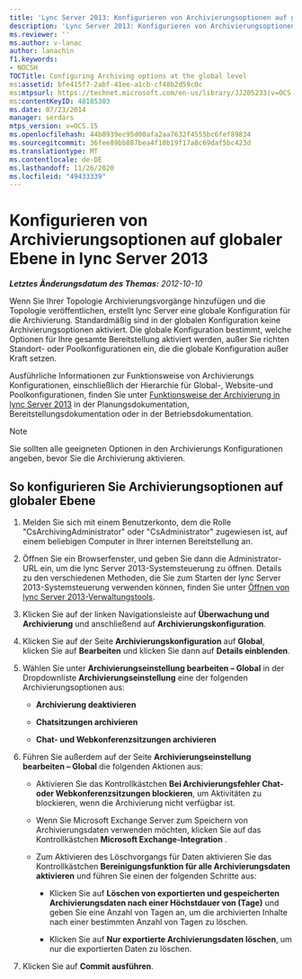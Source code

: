 ```yaml
---
title: 'Lync Server 2013: Konfigurieren von Archivierungsoptionen auf globaler Ebene'
description: 'Lync Server 2013: Konfigurieren von Archivierungsoptionen auf globaler Ebene'
ms.reviewer: ''
ms.author: v-lanac
author: lanachin
f1.keywords:
- NOCSH
TOCTitle: Configuring Archiving options at the global level
ms:assetid: bfe415f7-2abf-41ee-a1cb-cf48b2d59c0c
ms:mtpsurl: https://technet.microsoft.com/en-us/library/JJ205233(v=OCS.15)
ms:contentKeyID: 48185303
ms.date: 07/23/2014
manager: serdars
mtps_version: v=OCS.15
ms.openlocfilehash: 44b8939ec95d00afa2aa7632f4555bc6fef89834
ms.sourcegitcommit: 36fee89bb887bea4f18b19f17a8c69daf5bc423d
ms.translationtype: MT
ms.contentlocale: de-DE
ms.lasthandoff: 11/26/2020
ms.locfileid: "49433339"
---
```

# <a name="configuring-archiving-options-at-the-global-level-in-lync-server-2013"></a>Konfigurieren von Archivierungsoptionen auf globaler Ebene in lync Server 2013

<div data-xmlns="http://www.w3.org/1999/xhtml">

<div class="topic" data-xmlns="http://www.w3.org/1999/xhtml" data-msxsl="urn:schemas-microsoft-com:xslt" data-cs="https://msdn.microsoft.com/">

<div data-asp="https://msdn2.microsoft.com/asp">



</div>

<div id="mainSection">

<div id="mainBody">

<span> </span>

_**Letztes Änderungsdatum des Themas:** 2012-10-10_

Wenn Sie Ihrer Topologie Archivierungsvorgänge hinzufügen und die Topologie veröffentlichen, erstellt lync Server eine globale Konfiguration für die Archivierung. Standardmäßig sind in der globalen Konfiguration keine Archivierungsoptionen aktiviert. Die globale Konfiguration bestimmt, welche Optionen für Ihre gesamte Bereitstellung aktiviert werden, außer Sie richten Standort- oder Poolkonfigurationen ein, die die globale Konfiguration außer Kraft setzen.

Ausführliche Informationen zur Funktionsweise von Archivierungs Konfigurationen, einschließlich der Hierarchie für Global-, Website-und Poolkonfigurationen, finden Sie unter [Funktionsweise der Archivierung in lync Server 2013](lync-server-2013-how-archiving-works.md) in der Planungsdokumentation, Bereitstellungsdokumentation oder in der Betriebsdokumentation.

<div>


> [!NOTE]  
> Sie sollten alle geeigneten Optionen in den Archivierungs Konfigurationen angeben, bevor Sie die Archivierung aktivieren.



</div>

<div>

## <a name="to-configure-archiving-options-at-the-global-level"></a>So konfigurieren Sie Archivierungsoptionen auf globaler Ebene

1.  Melden Sie sich mit einem Benutzerkonto, dem die Rolle "CsArchivingAdministrator" oder "CsAdministrator" zugewiesen ist, auf einem beliebigen Computer in Ihrer internen Bereitstellung an.

2.  Öffnen Sie ein Browserfenster, und geben Sie dann die Administrator-URL ein, um die lync Server 2013-Systemsteuerung zu öffnen. Details zu den verschiedenen Methoden, die Sie zum Starten der lync Server 2013-Systemsteuerung verwenden können, finden Sie unter [Öffnen von lync Server 2013-Verwaltungstools](lync-server-2013-open-lync-server-administrative-tools.md).

3.  Klicken Sie auf der linken Navigationsleiste auf **Überwachung und Archivierung** und anschließend auf **Archivierungskonfiguration**.

4.  Klicken Sie auf der Seite **Archivierungskonfiguration** auf **Global**, klicken Sie auf **Bearbeiten** und klicken Sie dann auf **Details einblenden**.

5.  Wählen Sie unter **Archivierungseinstellung bearbeiten – Global** in der Dropdownliste **Archivierungseinstellung** eine der folgenden Archivierungsoptionen aus:
    
      - **Archivierung deaktivieren**
    
      - **Chatsitzungen archivieren**
    
      - **Chat- und Webkonferenzsitzungen archivieren**

6.  Führen Sie außerdem auf der Seite **Archivierungseinstellung bearbeiten – Global** die folgenden Aktionen aus:
    
      - Aktivieren Sie das Kontrollkästchen **Bei Archivierungsfehler Chat- oder Webkonferenzsitzungen blockieren**, um Aktivitäten zu blockieren, wenn die Archivierung nicht verfügbar ist.
    
      - Wenn Sie Microsoft Exchange Server zum Speichern von Archivierungsdaten verwenden möchten, klicken Sie auf das Kontrollkästchen **Microsoft Exchange-Integration** .
    
      - Zum Aktivieren des Löschvorgangs für Daten aktivieren Sie das Kontrollkästchen **Bereinigungsfunktion für alle Archivierungsdaten aktivieren** und führen Sie einen der folgenden Schritte aus:
        
          - Klicken Sie auf **Löschen von exportierten und gespeicherten Archivierungsdaten nach einer Höchstdauer von (Tage)** und geben Sie eine Anzahl von Tagen an, um die archivierten Inhalte nach einer bestimmten Anzahl von Tagen zu löschen.
        
          - Klicken Sie auf **Nur exportierte Archivierungsdaten löschen**, um nur die exportierten Daten zu löschen.

7.  Klicken Sie auf **Commit ausführen**.

</div>

</div>

<span> </span>

</div>

</div>

</div>

